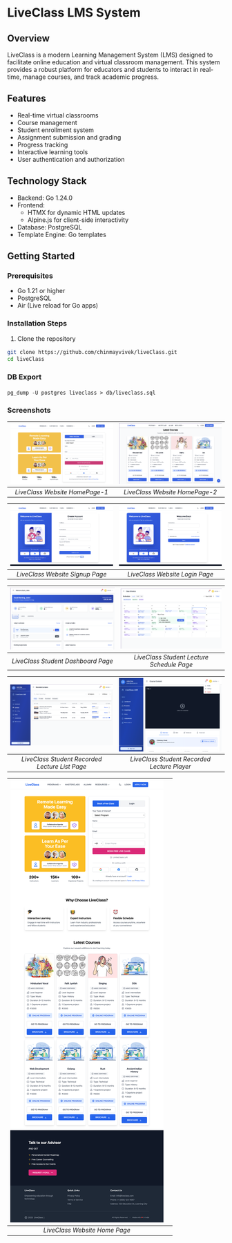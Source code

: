 # LiveClass LMS System

## Overview
LiveClass is a modern Learning Management System (LMS) designed to facilitate online education and virtual classroom management. This system provides a robust platform for educators and students to interact in real-time, manage courses, and track academic progress.

## Features
- Real-time virtual classrooms
- Course management
- Student enrollment system
- Assignment submission and grading
- Progress tracking
- Interactive learning tools
- User authentication and authorization

## Technology Stack
- Backend: Go 1.24.0
- Frontend: 
  - HTMX for dynamic HTML updates
  - Alpine.js for client-side interactivity
- Database: PostgreSQL
- Template Engine: Go templates

## Getting Started

### Prerequisites
- Go 1.21 or higher
- PostgreSQL
- Air (Live reload for Go apps)

### Installation Steps

1. Clone the repository
```bash
git clone https://github.com/chinmayvivek/liveClass.git
cd liveClass
```

### DB Export
`pg_dump -U postgres liveclass > db/liveclass.sql`

### Screenshots

<div align="center">

| ![Website HomePage-1](screenshots/Screenshot-1.png) | ![Website HomePage-2](screenshots/Screenshot-2.png) |
|:--:|:--:|
| *LiveClass Website HomePage-1* | *LiveClass Website HomePage-2* |

| ![Website SignupPage](screenshots/Screenshot-3.png) | ![Website LoginPage](screenshots/Screenshot-4.png) |
|:--:|:--:|
| *LiveClass Website Signup Page* | *LiveClass Website Login Page* |

| ![Student Dashboard](screenshots/Screenshot-5.png) | ![Student Schedule](screenshots/Screenshot-6.png) |
|:--:|:--:|
| *LiveClass Student Dashboard Page* | *LiveClass Student Lecture Schedule Page* |

| ![Student Recorded Lecture](screenshots/Screenshot-7.png) | ![Student Recorded Lecture Player](screenshots/Screenshot-8.png) |
|:--:|:--:|
| *LiveClass Student Recorded Lecture List Page* |  *LiveClass Student Recorded Lecture Player* |

| ![Website](screenshots/website.png) |  |
|:--:|:--:|
| *LiveClass Website Home Page* |  |

</div>